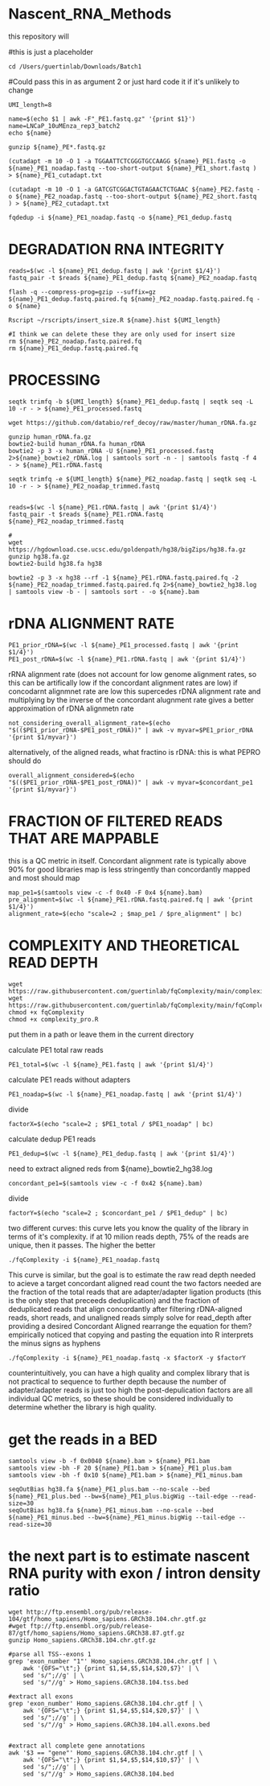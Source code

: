 # Nascent_RNA_Methods

this repository will 

#this is just a placeholder
```
cd /Users/guertinlab/Downloads/Batch1 
```

#Could pass this in as argument 2 or just hard code it if it's unlikely to change
```
UMI_length=8

name=$(echo $1 | awk -F"_PE1.fastq.gz" '{print $1}')
name=LNCaP_10uMEnza_rep3_batch2
echo ${name}

gunzip ${name}_PE*.fastq.gz
```

```
(cutadapt -m 10 -O 1 -a TGGAATTCTCGGGTGCCAAGG ${name}_PE1.fastq -o ${name}_PE1_noadap.fastq --too-short-output ${name}_PE1_short.fastq ) > ${name}_PE1_cutadapt.txt

(cutadapt -m 10 -O 1 -a GATCGTCGGACTGTAGAACTCTGAAC ${name}_PE2.fastq -o ${name}_PE2_noadap.fastq --too-short-output ${name}_PE2_short.fastq ) > ${name}_PE2_cutadapt.txt

```

```
fqdedup -i ${name}_PE1_noadap.fastq -o ${name}_PE1_dedup.fastq

```

# DEGRADATION RNA INTEGRITY

```
reads=$(wc -l ${name}_PE1_dedup.fastq | awk '{print $1/4}')
fastq_pair -t $reads ${name}_PE1_dedup.fastq ${name}_PE2_noadap.fastq

flash -q --compress-prog=gzip --suffix=gz ${name}_PE1_dedup.fastq.paired.fq ${name}_PE2_noadap.fastq.paired.fq -o ${name}

Rscript ~/rscripts/insert_size.R ${name}.hist ${UMI_length}

#I think we can delete these they are only used for insert size 
rm ${name}_PE2_noadap.fastq.paired.fq
rm ${name}_PE1_dedup.fastq.paired.fq

```

# PROCESSING

```
seqtk trimfq -b ${UMI_length} ${name}_PE1_dedup.fastq | seqtk seq -L 10 -r - > ${name}_PE1_processed.fastq

wget https://github.com/databio/ref_decoy/raw/master/human_rDNA.fa.gz

gunzip human_rDNA.fa.gz
bowtie2-build human_rDNA.fa human_rDNA
bowtie2 -p 3 -x human_rDNA -U ${name}_PE1_processed.fastq 2>${name}_bowtie2_rDNA.log | samtools sort -n - | samtools fastq -f 4 - > ${name}_PE1.rDNA.fastq

seqtk trimfq -e ${UMI_length} ${name}_PE2_noadap.fastq | seqtk seq -L 10 -r - > ${name}_PE2_noadap_trimmed.fastq


reads=$(wc -l ${name}_PE1.rDNA.fastq | awk '{print $1/4}')
fastq_pair -t $reads ${name}_PE1.rDNA.fastq ${name}_PE2_noadap_trimmed.fastq
```

```
#
wget https://hgdownload.cse.ucsc.edu/goldenpath/hg38/bigZips/hg38.fa.gz
gunzip hg38.fa.gz
bowtie2-build hg38.fa hg38

bowtie2 -p 3 -x hg38 --rf -1 ${name}_PE1.rDNA.fastq.paired.fq -2 ${name}_PE2_noadap_trimmed.fastq.paired.fq 2>${name}_bowtie2_hg38.log | samtools view -b - | samtools sort - -o ${name}.bam
```




# rDNA ALIGNMENT RATE

```
PE1_prior_rDNA=$(wc -l ${name}_PE1_processed.fastq | awk '{print $1/4}')
PE1_post_rDNA=$(wc -l ${name}_PE1.rDNA.fastq | awk '{print $1/4}')
```

rRNA alignment rate (does not account for low genome alignment rates, so this can be artifically low if the concordant alignment rates are low)
if concodarnt alignmnet rate are low this supercedes rDNA alignment rate and multiplying by the inverse of the concordant alugnment rate gives a better approximation of rDNA alignmetn rate
```
not_considering_overall_alignment_rate=$(echo "$(($PE1_prior_rDNA-$PE1_post_rDNA))" | awk -v myvar=$PE1_prior_rDNA '{print $1/myvar}')
```
alternatively, of the aligned reads, what fractino is rDNA:
this is what PEPRO should do
```
overall_alignment_considered=$(echo "$(($PE1_prior_rDNA-$PE1_post_rDNA))" | awk -v myvar=$concordant_pe1 '{print $1/myvar}')
```




# FRACTION OF FILTERED READS THAT ARE MAPPABLE
this is a QC metric in itself. Concordant alignment rate is typically above 90% for good libraries
map is less stringently than concordantly mapped and most should map

```
map_pe1=$(samtools view -c -f 0x40 -F 0x4 ${name}.bam)
pre_alignment=$(wc -l ${name}_PE1.rDNA.fastq.paired.fq | awk '{print $1/4}')
alignment_rate=$(echo "scale=2 ; $map_pe1 / $pre_alignment" | bc)
```



# COMPLEXITY AND THEORETICAL READ DEPTH

```
wget https://raw.githubusercontent.com/guertinlab/fqComplexity/main/complexity_pro.R
wget https://raw.githubusercontent.com/guertinlab/fqComplexity/main/fqComplexity
chmod +x fqComplexity
chmod +x complexity_pro.R
```
put them in a path or leave them in the current directory


calculate PE1 total raw reads
```
PE1_total=$(wc -l ${name}_PE1.fastq | awk '{print $1/4}')
```

calculate PE1 reads without adapters 
```
PE1_noadap=$(wc -l ${name}_PE1_noadap.fastq | awk '{print $1/4}')
```
divide
```
factorX=$(echo "scale=2 ; $PE1_total / $PE1_noadap" | bc)
```
calculate dedup PE1 reads 
```
PE1_dedup=$(wc -l ${name}_PE1_dedup.fastq | awk '{print $1/4}')
```
need to extract aligned reds from ${name}_bowtie2_hg38.log
```
concordant_pe1=$(samtools view -c -f 0x42 ${name}.bam)
```
divide
```
factorY=$(echo "scale=2 ; $concordant_pe1 / $PE1_dedup" | bc)
```

two different curves:
this curve lets you know the quality of the library in terms of it's complexity.
if at 10 milion reads depth, 75% of the reads are unique, then it passes. The higher the better 

```
./fqComplexity -i ${name}_PE1_noadap.fastq 
```

This curve is similar, but the goal is to estimate the raw read depth needed to acieve a target concordant aligned read count
the two factors needed are the fraction of the total reads that are adapter/adapter ligation products (this is the only step that preceeds deduplication)
 and the fraction of deduplicated reads that align concordantly after filtering rDNA-aligned reads, short reads, and unaligned reads
 simply solve for read_depth after providing a desired Concordant Aligned
rearrange the equation for them?
empirically noticed that copying and pasting the equation into R interprets the minus signs as hyphens

```
./fqComplexity -i ${name}_PE1_noadap.fastq -x $factorX -y $factorY
```

counterintuitively, you can have a high quality and complex library that is not practical to sequence to further depth because the number of adapter/adapter
reads is just too high
the post-depulication factors are all individual QC metrics, so these should be considered individually to determine whether the library is high quality.


# get the reads in a BED

```
samtools view -b -f 0x0040 ${name}.bam > ${name}_PE1.bam
samtools view -bh -F 20 ${name}_PE1.bam > ${name}_PE1_plus.bam
samtools view -bh -f 0x10 ${name}_PE1.bam > ${name}_PE1_minus.bam
    
seqOutBias hg38.fa ${name}_PE1_plus.bam --no-scale --bed ${name}_PE1_plus.bed --bw=${name}_PE1_plus.bigWig --tail-edge --read-size=30
seqOutBias hg38.fa ${name}_PE1_minus.bam --no-scale --bed ${name}_PE1_minus.bed --bw=${name}_PE1_minus.bigWig --tail-edge --read-size=30
```

# the next part is to estimate nascent RNA purity with exon / intron density ratio
```
wget http://ftp.ensembl.org/pub/release-104/gtf/homo_sapiens/Homo_sapiens.GRCh38.104.chr.gtf.gz
#wget ftp://ftp.ensembl.org/pub/release-87/gtf/homo_sapiens/Homo_sapiens.GRCh38.87.gtf.gz
gunzip Homo_sapiens.GRCh38.104.chr.gtf.gz

#parse all TSS--exons 1
grep 'exon_number "1"' Homo_sapiens.GRCh38.104.chr.gtf | \
    awk '{OFS="\t";} {print $1,$4,$5,$14,$20,$7}' | \
    sed 's/";//g' | \
    sed 's/"//g' > Homo_sapiens.GRCh38.104.tss.bed

#extract all exons
grep 'exon_number' Homo_sapiens.GRCh38.104.chr.gtf | \
    awk '{OFS="\t";} {print $1,$4,$5,$14,$20,$7}' | \
    sed 's/";//g' | \
    sed 's/"//g' > Homo_sapiens.GRCh38.104.all.exons.bed


#extract all complete gene annotations
awk '$3 == "gene"' Homo_sapiens.GRCh38.104.chr.gtf | \
    awk '{OFS="\t";} {print $1,$4,$5,$14,$10,$7}' | \
    sed 's/";//g' | \
    sed 's/"//g' > Homo_sapiens.GRCh38.104.bed


```

